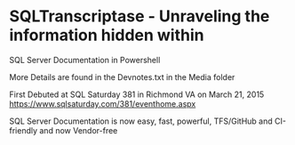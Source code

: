 # SQLTranscriptase - Unraveling the information hidden within
SQL Server Documentation in Powershell

More Details are found in the Devnotes.txt in the Media folder

First Debuted at SQL Saturday 381 in Richmond VA on March 21, 2015
https://www.sqlsaturday.com/381/eventhome.aspx

SQL Server Documentation is now easy, fast, powerful, TFS/GitHub and CI-friendly and now Vendor-free

